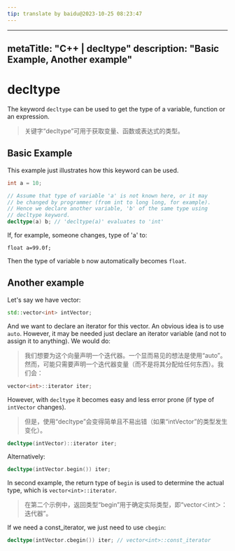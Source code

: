 ```yaml
---
tip: translate by baidu@2023-10-25 08:23:47
---
```

---
metaTitle: "C++ | decltype"
description: "Basic Example, Another example"
---

# decltype



The keyword `decltype` can be used to get the type of a variable, function or an expression.

> 关键字“decltype”可用于获取变量、函数或表达式的类型。



## Basic Example


This example just illustrates how this keyword can be used.

```cpp
int a = 10;

// Assume that type of variable 'a' is not known here, or it may
// be changed by programmer (from int to long long, for example).
// Hence we declare another variable, 'b' of the same type using 
// decltype keyword.
decltype(a) b; // 'decltype(a)' evaluates to 'int'

```

If, for example, someone changes, type of 'a' to:

`float a=99.0f;`

Then the type of variable `b` now automatically becomes `float`.



## Another example


Let's say we have vector:

```cpp
std::vector<int> intVector;

```


And we want to declare an iterator for this vector. An obvious idea is to use `auto`. However, it may be needed just declare an iterator variable (and not to assign it to anything). We would do:

> 我们想要为这个向量声明一个迭代器。一个显而易见的想法是使用“auto”。然而，可能只需要声明一个迭代器变量（而不是将其分配给任何东西）。我们会：

```cpp
vector<int>::iterator iter;

```


However, with `decltype` it becomes easy and less error prone (if type of `intVector` changes).

> 但是，使用“decltype”会变得简单且不易出错（如果“intVector”的类型发生变化）。

```cpp
decltype(intVector)::iterator iter;

```

Alternatively:

```cpp
decltype(intVector.begin()) iter;

```


In second example, the return type of `begin` is used to determine the actual type, which is `vector<int>::iterator`.

> 在第二个示例中，返回类型“begin”用于确定实际类型，即“vector＜int＞：迭代器”。

If we need a const_iterator, we just need to use `cbegin`:

```cpp
decltype(intVector.cbegin()) iter; // vector<int>::const_iterator

```

